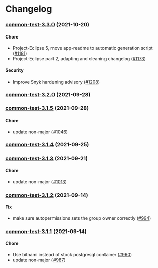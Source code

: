 # Changelog<br>


<a name="common-test-3.3.0"></a>
### [common-test-3.3.0](https://github.com/truecharts/apps/compare/common-test-3.2.0...common-test-3.3.0) (2021-10-20)

#### Chore

* Project-Eclipse 5, move app-readme to automatic generation script ([#1181](https://github.com/truecharts/apps/issues/1181))
* Project-Eclipse part 2, adapting and cleaning changelog ([#1173](https://github.com/truecharts/apps/issues/1173))

#### Security

* Improve Snyk hardening advisory ([#1208](https://github.com/truecharts/apps/issues/1208))



<a name="common-test-3.2.0"></a>
### [common-test-3.2.0](https://github.com/truecharts/apps/compare/common-test-3.1.5...common-test-3.2.0) (2021-09-28)



<a name="common-test-3.1.5"></a>
### [common-test-3.1.5](https://github.com/truecharts/apps/compare/common-test-3.1.4...common-test-3.1.5) (2021-09-28)

#### Chore

* update non-major ([#1046](https://github.com/truecharts/apps/issues/1046))



<a name="common-test-3.1.4"></a>
### [common-test-3.1.4](https://github.com/truecharts/apps/compare/common-test-3.1.3...common-test-3.1.4) (2021-09-25)



<a name="common-test-3.1.3"></a>
### [common-test-3.1.3](https://github.com/truecharts/apps/compare/common-test-3.1.2...common-test-3.1.3) (2021-09-21)

#### Chore

* update non-major ([#1013](https://github.com/truecharts/apps/issues/1013))



<a name="common-test-3.1.2"></a>
### [common-test-3.1.2](https://github.com/truecharts/apps/compare/common-test-3.1.1...common-test-3.1.2) (2021-09-14)

#### Fix

* make sure autopermissions sets the group owner correctly ([#994](https://github.com/truecharts/apps/issues/994))



<a name="common-test-3.1.1"></a>
### [common-test-3.1.1](https://github.com/truecharts/apps/compare/common-test-3.1.0...common-test-3.1.1) (2021-09-14)

#### Chore

* Use bitnami instead of stock postgresql container ([#960](https://github.com/truecharts/apps/issues/960))
* update non-major ([#987](https://github.com/truecharts/apps/issues/987))
